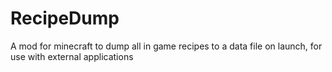 # RecipeDump
A mod for minecraft to dump all in game recipes to a data file on launch, for use with external applications
